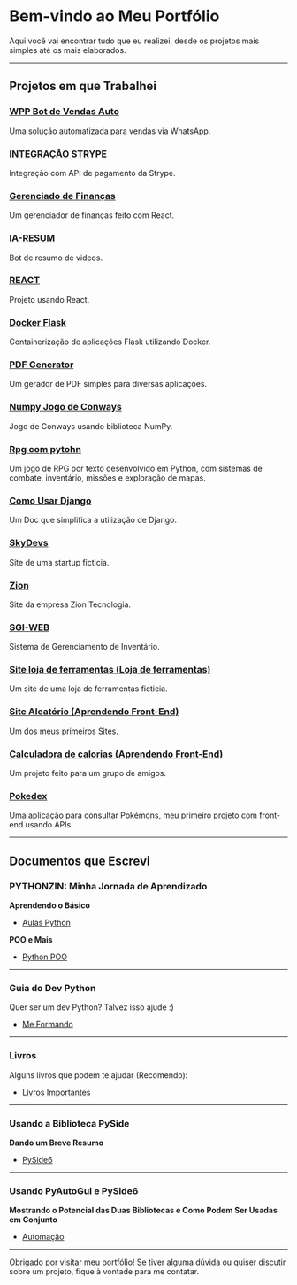 # Bem-vindo ao Meu Portfólio

Aqui você vai encontrar tudo que eu realizei, desde os projetos mais simples até os mais elaborados.

---

## Projetos em que Trabalhei

### [WPP Bot de Vendas Auto](https://github.com/NicollasRezende/botvendaswhats)
Uma solução automatizada para vendas via WhatsApp.

### [INTEGRAÇÂO STRYPE](https://github.com/NicollasRezende/integracao-strype)
Integração com API de pagamento da Strype.

### [Gerenciado de Finanças](https://github.com/NicollasRezende/gerenciador-financas)
Um gerenciador de finanças feito com React.

### [IA-RESUM](https://github.com/NicollasRezende/AI-VIDEO-RESUM)
Bot de resumo de videos.

### [REACT](https://github.com/NicollasRezende/REACT)
Projeto usando React.

### [Docker Flask](https://github.com/NicollasRezende/REACT)
Containerização de aplicações Flask utilizando Docker.

### [PDF Generator](https://github.com/NicollasRezende/PDF-generator)
Um gerador de PDF simples para diversas aplicações.

### [Numpy Jogo de Conways](https://github.com/NicollasRezende/numpy-jogo-de-conways)
Jogo de Conways usando biblioteca NumPy.

### [Rpg com pytohn](https://github.com/https://github.com/NicollasRezende/rpg-game)
Um jogo de RPG por texto desenvolvido em Python, com sistemas de combate, inventário, missões e exploração de mapas.

### [Como Usar Django](https://github.com/NicollasRezende/DJANGO-COMO-USAR)
Um Doc que simplifica a utilização de Django.

### [SkyDevs](https://github.com/NicollasRezende/SkyDevs)
Site de uma startup ficticia.

### [Zion](https://github.com/NicollasRezende/ziontecnologia)
Site da empresa Zion Tecnologia.

### [SGI-WEB](https://github.com/NicollasRezende/SGI-WEB)
Sistema de Gerenciamento de Inventário.

### [Site loja de ferramentas (Loja de ferramentas)](https://github.com/NicollasRezende/loja-ferramentas)
Um site de uma loja de ferramentas ficticia.

### [Site Aleatório (Aprendendo Front-End)](https://github.com/NicollasRezende/toolshare)
Um dos meus primeiros Sites.

### [Calculadora de calorias (Aprendendo Front-End)](https://github.com/NicollasRezende/calcular-calorias)
Um projeto feito para um grupo de amigos.

### [Pokedex](https://github.com/NicollasRezende/Pokedex)
Uma aplicação para consultar Pokémons, meu primeiro projeto com front-end usando APIs.

---

## Documentos que Escrevi

### PYTHONZIN: Minha Jornada de Aprendizado
**Aprendendo o Básico**
- [Aulas Python](https://github.com/NicollasRezende/aulas_python)

**POO e Mais**
- [Python POO](https://github.com/NicollasRezende/python_poo)

---

### Guia do Dev Python
Quer ser um dev Python? Talvez isso ajude :)
- [Me Formando](https://github.com/NicollasRezende/me_formando)

---

### Livros
Alguns livros que podem te ajudar (Recomendo):
- [Livros Importantes](https://github.com/NicollasRezende/livros_importantes)

---

### Usando a Biblioteca PySide
**Dando um Breve Resumo**
- [PySide6](https://github.com/NicollasRezende/Pyside6)

---

### Usando PyAutoGui e PySide6
**Mostrando o Potencial das Duas Bibliotecas e Como Podem Ser Usadas em Conjunto**
- [Automação](https://github.com/NicollasRezende/automacao)

---

Obrigado por visitar meu portfólio! Se tiver alguma dúvida ou quiser discutir sobre um projeto, fique à vontade para me contatar.
